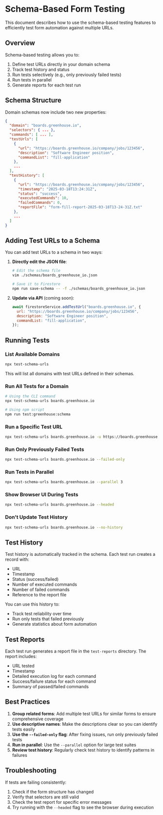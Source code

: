 # Schema-Based Form Testing

This document describes how to use the schema-based testing features to efficiently test form automation against multiple URLs.

## Overview

Schema-based testing allows you to:

1. Define test URLs directly in your domain schema
2. Track test history and status
3. Run tests selectively (e.g., only previously failed tests)
4. Run tests in parallel
5. Generate reports for each test run

## Schema Structure

Domain schemas now include two new properties:

```json
{
  "domain": "boards.greenhouse.io",
  "selectors": { ... },
  "commands": [ ... ],
  "testUrls": [
    {
      "url": "https://boards.greenhouse.io/company/jobs/123456",
      "description": "Software Engineer position",
      "commandList": "fill-application"
    },
    ...
  ],
  "testHistory": [
    {
      "url": "https://boards.greenhouse.io/company/jobs/123456",
      "timestamp": "2025-03-18T13:24:31Z",
      "status": "success",
      "executedCommands": 10,
      "failedCommands": 0,
      "reportFile": "form-fill-report-2025-03-18T13-24-31Z.txt"
    },
    ...
  ]
}
```

## Adding Test URLs to a Schema

You can add test URLs to a schema in two ways:

1. **Directly edit the JSON file**:

   ```bash
   # Edit the schema file
   vim ./schemas/boards_greenhouse_io.json

   # Save it to Firestore
   npm run save-schema -- -f ./schemas/boards_greenhouse_io.json
   ```

2. **Update via API** (coming soon):
   ```javascript
   await firestoreService.addTestUrl("boards.greenhouse.io", {
     url: "https://boards.greenhouse.io/company/jobs/123456",
     description: "Software Engineer position",
     commandList: "fill-application",
   });
   ```

## Running Tests

### List Available Domains

```bash
npx test-schema-urls
```

This will list all domains with test URLs defined in their schemas.

### Run All Tests for a Domain

```bash
# Using the CLI command
npx test-schema-urls boards.greenhouse.io

# Using npm script
npm run test:greenhouse:schema
```

### Run a Specific Test URL

```bash
npx test-schema-urls boards.greenhouse.io -u https://boards.greenhouse.io/company/jobs/123456
```

### Run Only Previously Failed Tests

```bash
npx test-schema-urls boards.greenhouse.io --failed-only
```

### Run Tests in Parallel

```bash
npx test-schema-urls boards.greenhouse.io --parallel 3
```

### Show Browser UI During Tests

```bash
npx test-schema-urls boards.greenhouse.io --headed
```

### Don't Update Test History

```bash
npx test-schema-urls boards.greenhouse.io --no-history
```

## Test History

Test history is automatically tracked in the schema. Each test run creates a record with:

- URL
- Timestamp
- Status (success/failed)
- Number of executed commands
- Number of failed commands
- Reference to the report file

You can use this history to:

- Track test reliability over time
- Run only tests that failed previously
- Generate statistics about form automation

## Test Reports

Each test run generates a report file in the `test-reports` directory. The report includes:

- URL tested
- Timestamp
- Detailed execution log for each command
- Success/failure status for each command
- Summary of passed/failed commands

## Best Practices

1. **Group related forms**: Add multiple test URLs for similar forms to ensure comprehensive coverage
2. **Use descriptive names**: Make the descriptions clear so you can identify tests easily
3. **Use the `--failed-only` flag**: After fixing issues, run only previously failed tests
4. **Run in parallel**: Use the `--parallel` option for large test suites
5. **Review test history**: Regularly check test history to identify patterns in failures

## Troubleshooting

If tests are failing consistently:

1. Check if the form structure has changed
2. Verify that selectors are still valid
3. Check the test report for specific error messages
4. Try running with the `--headed` flag to see the browser during execution
